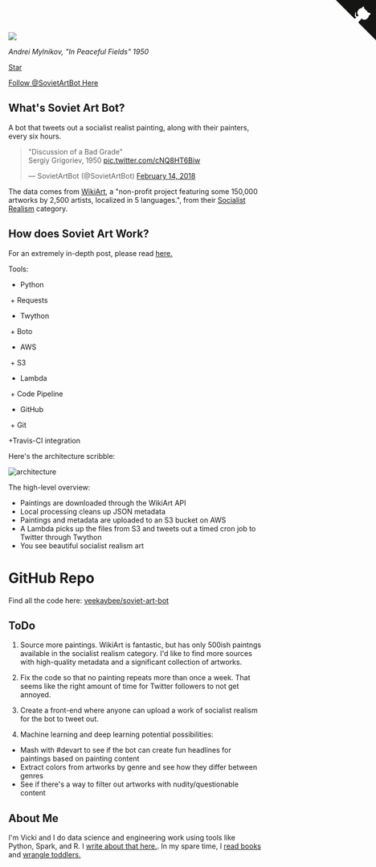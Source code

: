 ![](https://raw.githubusercontent.com/veekaybee/soviet-art-bot/gh-pages/static/in_peaceful_fields.jpg)

*Andrei Mylnikov, "In Peaceful Fields" 1950*

<a class="github-button" href="https://github.com/veekaybee/soviet-art-bot" data-icon="octicon-star" data-size="large" data-show-count="true" aria-label="Star soviet-art-bot on GitHub">Star</a>

<a class="twitter-follow-button"
  href="https://twitter.com/SovietArtBot"
  data-size="large">
Follow @SovietArtBot Here</a>

## What's Soviet Art Bot? 

A bot that tweets out a socialist realist painting, along with their painters, every six hours. 

<blockquote class="twitter-tweet" data-lang="en"><p lang="en" dir="ltr">&quot;Discussion of a Bad Grade&quot;<br>Sergiy Grigoriev, 1950 <a href="https://t.co/cNQ8HT6Biw">pic.twitter.com/cNQ8HT6Biw</a></p>&mdash; SovietArtBot (@SovietArtBot) <a href="https://twitter.com/SovietArtBot/status/963618544775811073?ref_src=twsrc%5Etfw">February 14, 2018</a></blockquote>
<script async src="https://platform.twitter.com/widgets.js" charset="utf-8"></script>

The data comes from [WikiArt](https://www.wikiart.org/), a "non-profit project featuring some 150,000 artworks by 2,500 artists, localized in 5 languages.", from their [Socialist Realism](https://www.wikiart.org/en/paintings-by-style/socialist-realism?select=featured) category. 

## How does Soviet Art Work? 

For an extremely in-depth post, please read [here.](http://veekaybee.github.io/2018/02/19/creating-a-twitter-art-bot/)

Tools: 

+ Python

  + Requests
  
  + Twython
  
  + Boto
  
+ AWS

  + S3
  
  + Lambda
  
  + Code Pipeline
  
+ GitHub

  + Git
  
  +Travis-CI integration 
  
  Here's the architecture scribble:
  
  ![architecture](https://raw.githubusercontent.com/veekaybee/veekaybee.github.io/master/images/architecture.png)


The high-level overview: 

+ Paintings are downloaded through the WikiArt API
+ Local processing cleans up JSON metadata
+ Paintings and metadata are uploaded to an S3 bucket on AWS
+ A Lambda picks up the files from S3 and tweets out a timed cron job to Twitter through Twython
+ You see beautiful socialist realism art

# GitHub Repo

Find all the code here: 
[veekaybee/soviet-art-bot](https://github.com/veekaybee/soviet-art-bot)


## ToDo

1) Source more paintings. WikiArt is fantastic, but has only 500ish paintngs available in the socialist realism category. I'd like to find more sources with high-quality metadata and a significant collection of artworks. 

2) Fix the code so that no painting repeats more than once a week. That seems like the right amount of time for Twitter followers to not get annoyed. 

3) Create a front-end where anyone can upload a work of socialist realism for the bot to tweet out. 

4) Machine learning and deep learning potential possibilities: 

  + Mash with #devart to see if the bot can create fun headlines for paintings based on painting content 
  + Extract colors from artworks by genre and see how they differ between genres
  + See if there's a way to filter out artworks with nudity/questionable content
  


## About Me

I'm Vicki and I do data science and engineering work using tools like Python, Spark, and R. I [write about that here.](http://veekaybee.github.io/). In my spare time, I [read books](http://blog.vickiboykis.com/2018/01/02/favorite-books/) and [wrangle toddlers.](http://blog.vickiboykis.com/2017/06/27/moana/) 

<a href="https://github.com/veekaybee/soviet-art-bot" class="github-corner"><svg width="80" height="80" viewBox="0 0 250 250" style="fill:#151513; color:#fff; position: absolute; top: 0; border: 0; right: 0;"><path d="M0,0 L115,115 L130,115 L142,142 L250,250 L250,0 Z"></path><path d="M128.3,109.0 C113.8,99.7 119.0,89.6 119.0,89.6 C122.0,82.7 120.5,78.6 120.5,78.6 C119.2,72.0 123.4,76.3 123.4,76.3 C127.3,80.9 125.5,87.3 125.5,87.3 C122.9,97.6 130.6,101.9 134.4,103.2" fill="currentColor" style="transform-origin: 130px 106px;" class="octo-arm"></path><path d="M115.0,115.0 C114.9,115.1 118.7,116.5 119.8,115.4 L133.7,101.6 C136.9,99.2 139.9,98.4 142.2,98.6 C133.8,88.0 127.5,74.4 143.8,58.0 C148.5,53.4 154.0,51.2 159.7,51.0 C160.3,49.4 163.2,43.6 171.4,40.1 C171.4,40.1 176.1,42.5 178.8,56.2 C183.1,58.6 187.2,61.8 190.9,65.4 C194.5,69.0 197.7,73.2 200.1,77.6 C213.8,80.2 216.3,84.9 216.3,84.9 C212.7,93.1 206.9,96.0 205.4,96.6 C205.1,102.4 203.0,107.8 198.3,112.5 C181.9,128.9 168.3,122.5 157.7,114.1 C157.9,116.9 156.7,120.9 152.7,124.9 L141.0,136.5 C139.8,137.7 141.6,141.9 141.8,141.8 Z" fill="currentColor" class="octo-body"></path></svg></a><style>.github-corner:hover .octo-arm{animation:octocat-wave 560ms ease-in-out}@keyframes octocat-wave{0%,100%{transform:rotate(0)}20%,60%{transform:rotate(-25deg)}40%,80%{transform:rotate(10deg)}}@media (max-width:500px){.github-corner:hover .octo-arm{animation:none}.github-corner .octo-arm{animation:octocat-wave 560ms ease-in-out}}</style><script async defer src="https://buttons.github.io/buttons.js"></script>
